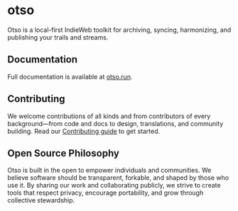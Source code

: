# otso

Otso is a local-first IndieWeb toolkit for archiving, syncing, harmonizing, and publishing your trails and streams.

## Documentation

Full documentation is available at [otso.run](https://otso.run).

## Contributing

We welcome contributions of all kinds and from contributors of every background—from code and docs to design, translations, and community building. Read our [Contributing guide](https://otso.run/overview/contributing/) to get started.

## Open Source Philosophy

Otso is built in the open to empower individuals and communities. We believe software should be transparent, forkable, and shaped by those who use it. By sharing our work and collaborating publicly, we strive to create tools that respect privacy, encourage portability, and grow through collective stewardship.

